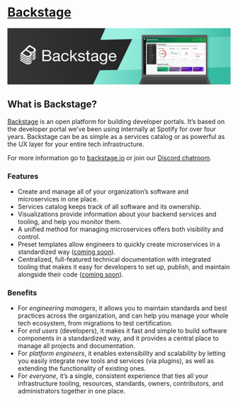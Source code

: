 # [Backstage](https://backstage.io)

![headline](../headline.png)

## What is Backstage?

[Backstage](https://backstage.io/) is an open platform for building developer
portals. It’s based on the developer portal we’ve been using internally at
Spotify for over four years. Backstage can be as simple as a services catalog or
as powerful as the UX layer for your entire tech infrastructure.

For more information go to [backstage.io](https://backstage.io) or join our
[Discord chatroom](https://discord.gg/EBHEGzX).

### Features

- Create and manage all of your organization’s software and microservices in one
  place.
- Services catalog keeps track of all software and its ownership.
- Visualizations provide information about your backend services and tooling,
  and help you monitor them.
- A unified method for managing microservices offers both visibility and
  control.
- Preset templates allow engineers to quickly create microservices in a
  standardized way
  ([coming soon](https://github.com/spotify/backstage/milestone/11)).
- Centralized, full-featured technical documentation with integrated tooling
  that makes it easy for developers to set up, publish, and maintain alongside
  their code ([coming soon](https://github.com/spotify/backstage/milestone/15)).

### Benefits

- For _engineering managers_, it allows you to maintain standards and best
  practices across the organization, and can help you manage your whole tech
  ecosystem, from migrations to test certification.
- For _end users_ (developers), it makes it fast and simple to build software
  components in a standardized way, and it provides a central place to manage
  all projects and documentation.
- For _platform engineers_, it enables extensibility and scalability by letting
  you easily integrate new tools and services (via plugins), as well as
  extending the functionality of existing ones.
- For _everyone_, it’s a single, consistent experience that ties all your
  infrastructure tooling, resources, standards, owners, contributors, and
  administrators together in one place.
